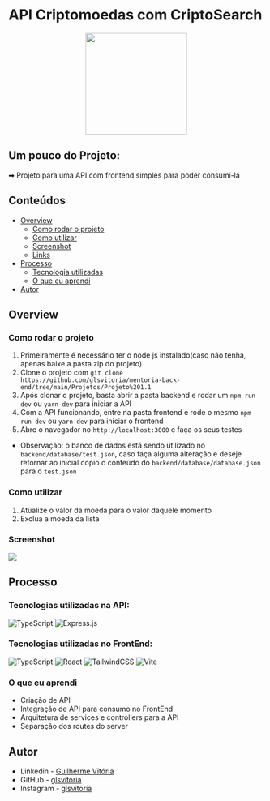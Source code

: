 # API Criptomoedas com CriptoSearch

<p align="center">
  <img src="https://img.icons8.com/plasticine/2x/circled-play.png" width="200px" height="200px"/></p>
<p align="center">

## Um pouco do Projeto:

➡ Projeto para uma API com frontend simples para poder consumi-lá

## Conteúdos

-  [Overview](#overview)
   -  [Como rodar o projeto](#como-rodar-o-projeto)
   -  [Como utilizar](#como-utilizar-o-projeto)
   -  [Screenshot](#screenshot)
   -  [Links](#links)
-  [Processo](#processo)
   -  [Tecnologia utilizadas](#tecnologias-utilizadas)
   -  [O que eu aprendi](#oque-eu-aprendi)
-  [Autor](#autor)

## Overview

### Como rodar o projeto

1. Primeiramente é necessário ter o node js instalado(caso não tenha, apenas baixe a pasta zip do projeto)
2. Clone o projeto com `git clone https://github.com/glsvitoria/mentoria-back-end/tree/main/Projetos/Projeto%201.1`
3. Após clonar o projeto, basta abrir a pasta backend e rodar um `npm run dev` ou `yarn dev` para iniciar a API
4. Com a API funcionando, entre na pasta frontend e rode o mesmo `npm run dev` ou `yarn dev` para iniciar o frontend
5. Abre o navegador no `http://localhost:3000` e faça os seus testes
* Observação: o banco de dados está sendo utilizado no `backend/database/test.json`, caso faça alguma alteração e deseje retornar ao inicial copio o conteúdo do `backend/database/database.json` para o `test.json`

### Como utilizar

1. Atualize o valor da moeda para o valor daquele momento
2. Exclua a moeda da lista

### Screenshot

![](./Screenshot.PNG)

## Processo

### Tecnologias utilizadas na API:

![TypeScript](https://img.shields.io/badge/typescript-%23007ACC.svg?style=for-the-badge&logo=typescript&logoColor=white)
![Express.js](https://img.shields.io/badge/express.js-%23404d59.svg?style=for-the-badge&logo=express&logoColor=%2361DAFB)

### Tecnologias utilizadas no FrontEnd:

![TypeScript](https://img.shields.io/badge/typescript-%23007ACC.svg?style=for-the-badge&logo=typescript&logoColor=white)
![React](https://img.shields.io/badge/react-%2320232a.svg?style=for-the-badge&logo=react&logoColor=%2361DAFB)
![TailwindCSS](https://img.shields.io/badge/tailwindcss-%2338B2AC.svg?style=for-the-badge&logo=tailwind-css&logoColor=white)
![Vite](https://img.shields.io/badge/vite-%23646CFF.svg?style=for-the-badge&logo=vite&logoColor=white)

### O que eu aprendi

- Criação de API
- Integração de API para consumo no FrontEnd 
- Arquitetura de services e controllers para a API
- Separação dos routes do server

## Autor

-  Linkedin - [Guilherme Vitória](https://www.linkedin.com/in/glsvitoria/)
-  GitHub - [glsvitoria](https://github.com/glsvitoria)
-  Instagram - [glsvitoria](https://www.instagram.com/glsvitoria/)
